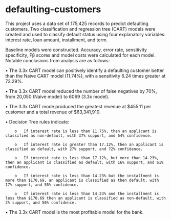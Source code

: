 # defaulting-customers
This project uses a data set of  175,425 records to predict defaulting customers. Two classification and regression tree (CART) models were created and used to classify default status using four explanatory variables: interest rate, loan amount, installment, and term. 

 Baseline models were constructed. Accuracy, error rate, sensitivity specificity, Fβ scores and model costs were calculated for each model. Notable conclusions from analysis are as follows:


•	The 3.3x CART model can positively identify a defaulting customer better than the Naïve CART model (11.74%), with a sensitivity 6.24 times greater at 73.29%. 

•	The 3.3x CART model reduced the number of false negatives by 70%, from 20,050 (Naive model) to 6069 (3.3x model).

•	The 3.3x CART mode produced the greatest revenue at $455.11 per customer and a total revenue of $63,341,910.

•	Decision Tree rules indicate:

        o	If interest rate is less than 11.75%, then an applicant is classified as non-default, with 37% support, and 64% confidence.

        o	If interest rate is greater than 17.12%, then an applicant is classified as default, with 27% support, and 72% confidence.

        o	If interest rate is less than 17.12%, but more than 14.23%, then an applicant is classified as default, with 16% support, and 61% confidence.

        o	If interest rate is less than 14.23% but the installment is more than $170.69, an applicant is classified as then default, with 17% support, and 55% confidence.

        o	If interest rate is less than 14.23% and the installment is less than $170.69 then an applicant is classified as non-default, with 2% support, and 56% confidence.
        
• The 3.3x CART model is the most profitable model for the bank. 
